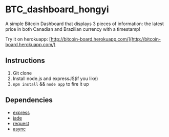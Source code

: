 BTC_dashboard_hongyi
===============

A simple Bitcoin Dashboard that displays 3 pieces of information: the latest price in both Canadian and Brazilian currency with a timestamp!

Try it on herokuapp: [http://bitcoin-board.herokuapp.com/](http://bitcoin-board.herokuapp.com/)

Instructions
---------------

1.	Git clone
2.	Install node.js and expressJS(if you like)
3.	```npm install``` && ```node app``` to fire it up

Dependencies
---------------

* [express](http://expressjs.com/ "Express framework")
* [jade](http://jade-lang.com/ "Jade node template engine")
* [request](https://github.com/mikeal/request "Request libary")
* [async](https://github.com/caolan/async "make it async") 

